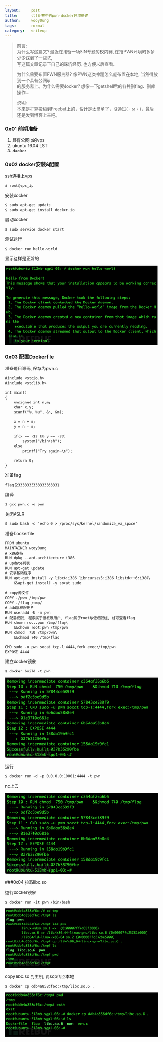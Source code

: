 ```yaml
---
layout:     post
title:      ctf比赛中的pwn-docker环境搭建
author:     wooy0ung
tags: 		normal
category:  	writeup
---
```



>前言:   
>为什么写这篇文? 最近在准备一场BIN专题的校内赛, 在搭PWN环境时多多少少踩到了一些坑,  
>写这篇文章记录下自己的踩坑经历, 也方便以后查看。  
>  
>为什么需要布置PWN服务器? 像PWN这类神题怎么能布置在本地, 当然得放到一个具有公网ip  
的服务器上。为什么需要docker? 想像一下getshell后的各种删flag、删库操作...  
>  
>说明:  
>本来是打算投稿到Freebuf上的，估计是太简单了，没通过(・ω・)，最后还是发到博客上来吧。  
<!-- more -->

### 0x01 前期准备

1. 具有公网ip的vps
2. ubuntu 16.04 LST
3. docker


### 0x02 docker安装&配置

ssh连接上vps

```
$ root@vps_ip
```

安装docker

```
$ sudo apt-get update
$ sudo apt-get install docker.io
```

启动docker

```
$ sudo service docker start
```

测试运行

```
$ docker run hello-world
```

显示这样是正常的

![](/assets/img/writeup/normal/2018-01-16-ctf-pwn-docker/0x01.png)

### 0x03 配置Dockerfile

准备题目源码, 保存为pwn.c

```
#include <stdio.h>
#include <stdlib.h>

int main()
{
	unsigned int n,m;
	char x,y;
	scanf("%u %u", &n, &m);

	x = n + m;
	y = n - m;

	if(x == -23 && y == -33)
		system("/bin/sh");
	else
		printf("Try again~\n");

	return 0;
}
```

准备flag

```
flag{2333333333333333333}
```

编译

```
$ gcc pwn.c -o pwn
```

关闭ASLR

```
$ sudo bash -c 'echo 0 > /proc/sys/kernel/randomize_va_space'
```

准备Dockerfile

```
FROM ubuntu
MAINTAINER wooy0ung
# x86支持
RUN dpkg --add-architecture i386
# update列表
RUN apt-get update
# 安装基础程序
RUN apt-get install -y libc6:i386 libncurses5:i386 libstdc++6:i386\
    &&apt-get install -y socat sudo

# copy源文件
COPY ./pwn /tmp/pwn
COPY ./flag	/tmp/
# add低权限用户
RUN useradd -U -m pwn
# 配置权限, 程序属于低权限用户, flag属于root与低权限组, 组可查看flag
RUN chown root:pwn /tmp/flag\
    &&chown root:pwn /tmp/pwn
RUN chmod  750 /tmp/pwn\
    &&chmod 740 /tmp/flag

CMD sudo -u pwn socat tcp-l:4444,fork exec:/tmp/pwn
EXPOSE 4444
```

建立docker镜像

```
$ docker build -t pwn .
```

![](/assets/img/writeup/normal/2018-01-16-ctf-pwn-docker/0x02.png)

运行

```
$ docker run -d -p 0.0.0.0:10001:4444 -t pwn
```

nc上去

![](/assets/img/writeup/normal/2018-01-16-ctf-pwn-docker/0x02.png)


###0x04 拉取libc.so

运行docker镜像

```
$ docker run -it pwn /bin/bash
```

![](/assets/img/writeup/normal/2018-01-16-ctf-pwn-docker/0x04.png)

copy libc.so 到主机, 再scp传回本地

```
$ docker cp ddb4a858df6c:/tmp/libc.so.6 .
```

![](/assets/img/writeup/normal/2018-01-16-ctf-pwn-docker/0x05.png)